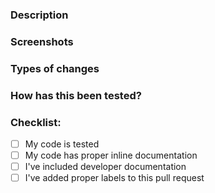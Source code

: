 ### Description
<!-- Please describe what you have changed or added -->

### Screenshots
<!-- if applicable -->

### Types of changes
<!-- What types of changes does your code introduce?  -->
<!-- Bug fix (non-breaking change which fixes an issue) -->
<!-- New feature (non-breaking change which adds functionality) -->
<!-- Breaking change -->

### How has this been tested?
<!-- Please describe in detail how you tested your changes. -->

### Checklist:
- [ ] My code is tested
- [ ] My code has proper inline documentation <!-- Guidelines: https://make.wordpress.org/core/handbook/best-practices/inline-documentation-standards/javascript/ -->
- [ ] I've included developer documentation <!-- if applicable -->
- [ ] I've added proper labels to this pull request <!-- if applicable -->
